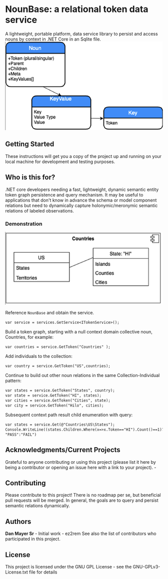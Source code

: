 ﻿# NounBase: a relational token data service

A lightweight, portable platform, data service library to persist and access nouns by context in .NET Core in an Sqlite file.
![Screenshot](TokenModel.png)

## Getting Started

These instructions will get you a copy of the project up and running on your local machine for development and testing purposes. 

## Who is this for?

.NET core developers needing a fast, lightweight, dynamic semantic entity token graph persistence and query mechanism. 
It may be useful to applications that don't know in advance the schema or model component relations but need to dynamically capture holonymic/meronymic semantic relations of labeled observations.

### Demonstration
![Example](Example.png)

Reference `NounBase` and obtain the service.
```
var service = services.GetService<ITokenService>();
```

Build a token graph, starting with a null context domain collective noun, Countries, for example:
```
var countries = service.GetToken("Countries" );
```
Add individuals to the collection:
```
var country = service.GetToken("US",countries);
```
Continue to build out other noun relations in the same Collection-Individual pattern:
```
var states = service.GetToken("States", country);
var state = service.GetToken("HI", states);
var cities = service.GetToken("Cities", state);
var city = service.GetToken("Hilo", cities);
```
Subsequent context path result child enumeration with query:
```
var states = service.Get(@"Countries\US\States");
Console.WriteLine((states.Children.Where(x=>x.Token=="HI").Count()==1)? "PASS":"FAIL")
```

## Acknowledgments/Current Projects

Grateful to anyone contributing or using this project (please list it here by being a contributor or opening an issue here with a link to your project).
    -

## Contributing

Please contribute to this project! There is no roadmap per se, but beneficial pull requests will be merged. In general, the goals are to query and persist semantic relations dynamically.

## Authors

**Dan Mayer Sr** - Initial work - ez2rem
See also the list of contributors who participated in this project.

## License

This project is licensed under the GNU GPL License - see the GNU-GPLv3-License.txt file for details

